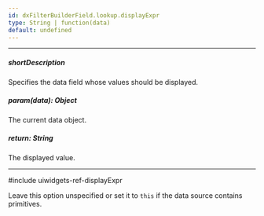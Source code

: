 ```yaml
---
id: dxFilterBuilderField.lookup.displayExpr
type: String | function(data)
default: undefined
---
```

---
##### shortDescription
Specifies the data field whose values should be displayed.

##### param(data): Object
The current data object.

##### return: String
The displayed value.

---
#include uiwidgets-ref-displayExpr

Leave this option unspecified or set it to `this` if the data source contains primitives.